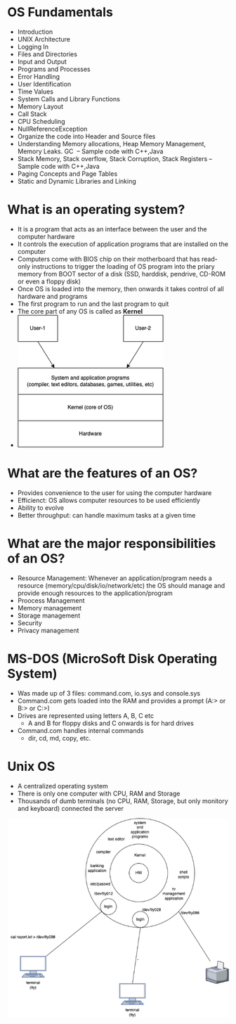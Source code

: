 # OS Fundamentals

-   Introduction
-   UNIX Architecture
-   Logging In
-   Files and Directories
-   Input and Output
-   Programs and Processes
-   Error Handling
-   User Identification
-   Time Values
-   System Calls and Library Functions
-   Memory Layout
-   Call Stack
-   CPU Scheduling
-   NullReferenceException
-   Organize the code into Header and Source files
-   Understanding Memory allocations, Heap Memory Management, Memory Leaks. GC  – Sample code with C++,Java
-   Stack Memory, Stack overflow, Stack Corruption, Stack Registers – Sample code with C++,Java
-   Paging Concepts and Page Tables
-   Static and Dynamic Libraries and Linking

# What is an operating system?

-   It is a program that acts as an interface between the user and the computer hardware
-   It controls the execution of application programs that are installed on the computer
-   Computers come with BIOS chip on their motherboard that has read-only instructions to trigger the loading of OS program into the priary memory from BOOT sector of a disk (SSD, harddisk, pendrive, CD-ROM or even a floppy disk)
-   Once OS is loaded into the memory, then onwards it takes control of all hardware and programs
-   The first program to run and the last program to quit
-   The core part of any OS is called as **Kernel**
-   ![](./images/os.dio.png)

# What are the features of an OS?

-   Provides convenience to the user for using the computer hardware
-   Efficienct: OS allows computer resources to be used efficiently
-   Ability to evolve
-   Better throughput: can handle maximum tasks at a given time

# What are the major responsibilities of an OS?

-   Resource Management: Whenever an application/program needs a resource (memory/cpu/disk/io/network/etc) the OS should manage and provide enough resources to the application/program
-   Proocess Management
-   Memory management
-   Storage management
-   Security
-   Privacy management

# MS-DOS (MicroSoft Disk Operating System)

-   Was made up of 3 files: command.com, io.sys and console.sys
-   Command.com gets loaded into the RAM and provides a prompt (A:\> or B:\> or C:\>)
-   Drives are represented using letters A, B, C etc
    -   A and B for floppy disks and C onwards is for hard drives
-   Command.com handles internal commands
    -   dir, cd, md, copy, etc.

# Unix OS

-   A centralized operating system
-   There is only one computer with CPU, RAM and Storage
-   Thousands of dumb terminals (no CPU, RAM, Storage, but only monitory and keyboard) connected the server

![](./images/unix.dio.png)
